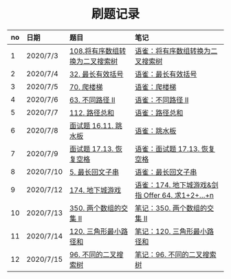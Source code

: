 <h1 align="center">
    刷题记录
</h1>


| no   | 日期      | 题目                                                         | 笔记                                                         |
| ---- | :-------- | :----------------------------------------------------------- | :----------------------------------------------------------- |
| 1    | 2020/7/3  | [108.将有序数组转换为二叉搜索树](https://leetcode-cn.com/problems/convert-sorted-array-to-binary-search-tree/) | [语雀：将有序数组转换为二叉搜索树](https://www.yuque.com/zhoujx/study/lc108) |
| 2    | 2020/7/4  | [32. 最长有效括号](https://leetcode-cn.com/problems/longest-valid-parentheses/) | [语雀：最长有效括号](https://www.yuque.com/zhoujx/study/lc32) |
| 3    | 2020/7/5  | [70. 爬楼梯](https://leetcode-cn.com/problems/climbing-stairs/) | [语雀：爬楼梯](https://www.yuque.com/zhoujx/study/lc70)    |
| 4    | 2020/7/6  | [63. 不同路径 II](https://leetcode-cn.com/problems/unique-paths-ii/) | [语雀：不同路径 II](https://www.yuque.com/zhoujx/study/lc63) |
| 5    | 2020/7/7  | [112. 路径总和](https://leetcode-cn.com/problems/path-sum/)  | [语雀：路径总和](https://www.yuque.com/zhoujx/study/lc112)  |
| 6    | 2020/7/8  | [面试题 16.11. 跳水板](https://leetcode-cn.com/problems/diving-board-lcci/) | [语雀：跳水板](https://www.yuque.com/zhoujx/study/xtu1ig)    |
| 7    | 2020/7/9  | [面试题 17.13. 恢复空格](https://leetcode-cn.com/problems/re-space-lcci/) | [语雀：面试题 17.13. 恢复空格](https://www.yuque.com/zhoujx/study/cf7s09) |
| 8    | 2020/7/10 | [5. 最长回文子串](https://leetcode-cn.com/problems/longest-palindromic-substring/) | [语雀：最长回文子串](https://www.yuque.com/zhoujx/study/lc5) |
| 9    | 2020/7/12 | [174. 地下城游戏](https://leetcode-cn.com/problems/dungeon-game/) | [语雀：174. 地下城游戏&剑指 Offer 64. 求1+2+…+n](https://www.yuque.com/zhoujx/study/lc174) |
| 10   | 2020/7/13 | [350. 两个数组的交集 II](https://leetcode-cn.com/problems/intersection-of-two-arrays-ii/) | [笔记：350. 两个数组的交集 II](https://www.yuque.com/zhoujx/study/lc350) |
| 11   | 2020/7/14 | [120. 三角形最小路径和](https://leetcode-cn.com/problems/triangle/) | [笔记：120. 三角形最小路径和](https://www.yuque.com/zhoujx/study/lc120) |
| 12   | 2020/7/15 | [96. 不同的二叉搜索树](https://leetcode-cn.com/problems/unique-binary-search-trees/) | [笔记：96. 不同的二叉搜索树](https://www.yuque.com/zhoujx/study/lc96) |

